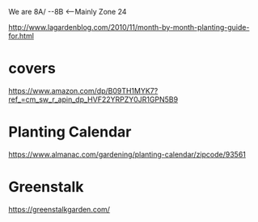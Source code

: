 We are 8A/ --8B <--Mainly Zone 24

http://www.lagardenblog.com/2010/11/month-by-month-planting-guide-for.html

# covers
https://www.amazon.com/dp/B09TH1MYK7?ref_=cm_sw_r_apin_dp_HVF22YRPZY0JR1GPN5B9

# Planting Calendar
https://www.almanac.com/gardening/planting-calendar/zipcode/93561

# Greenstalk
https://greenstalkgarden.com/
